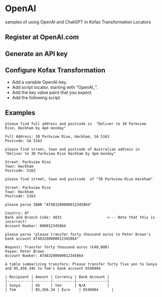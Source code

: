 # OpenAI
samples of using OpenAI and ChatGPT in Kofax Transformation Locators


## Register at OpenAI.com

## Generate an API key

## Configure Kofax Transformation

* Add a variable OpenAI-key.
* Add script locator, starting with "OpenAI_".
* Add the key value pairs that you expect
* Add the following script.

## Examples
```
please find full address and postcode in  "Deliver to 30 Parkview Rise, Hackham by 4pm monday"

Full Address: 30 Parkview Rise, Hackham, SA 5163
Postcode: SA 5163
```
```
please find street, town and postcode of Australian address in  "Deliver to 30 Parkview Rise Hackham by 4pm monday"

Street: Parkview Rise
Town: Hackham
Postcode: 5163
```
```
please find street, town and postcode  of "30 Parkview Rise Hackham"

Street: Parkview Rise
Town: Hackham
Postcode: 5163
```
```
please parse IBAN "AT483200000012345864"

Country: AT 
Bank and Branch Code: 4832                     <--- Note that this is incorrect!
Account Number: 000012345864
```
```
please parse "please transfer forty thousand euros to Peter Brown's bank account AT483200000012345864"

Request: Transfer forty thousand euros (€40,000)
Payee: Peter Brown 
Account Number: AT483200000012345864
```
```
A table summarizing transfers: Please transfer forty five yen to Sonya and 85,456.34€ to Tom's bank account 6546084

| Recipient | Amount | Currency | Bank Account |
|-----------|--------|----------|--------------|
| Sonya     | 45     | Yen      | N/A          |
| Tom       | 85,456.34 | Euro    | 6546084      |
```